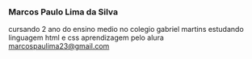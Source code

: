 ### Marcos Paulo Lima da Silva 
cursando 2 ano do ensino medio no colegio gabriel martins 
estudando linguagem html e css
aprendizagem pelo alura
marcospaulima23@gmail.com
